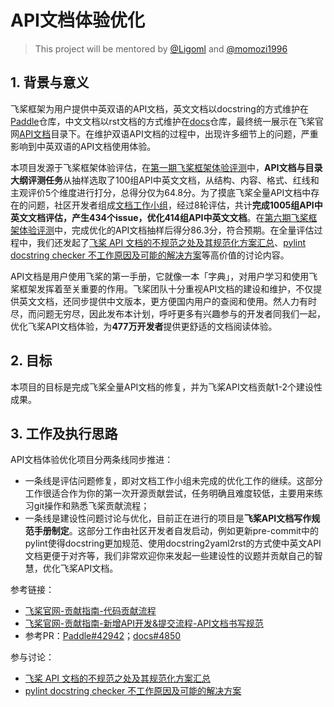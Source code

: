 # API文档体验优化

> This project will be mentored by [@Ligoml](https://github.com/ligoml) and [@momozi1996](https://github.com/momozi1996) 

## 1. 背景与意义

飞桨框架为用户提供中英双语的API文档，英文文档以docstring的方式维护在[Paddle](https://github.com/PaddlePaddle/Paddle)仓库，中文文档以rst文档的方式维护在[docs](https://github.com/PaddlePaddle/docs)仓库，最终统一展示在飞桨官网[API文档](https://www.paddlepaddle.org.cn/documentation/docs/zh/develop/api/index_cn.html)目录下。在维护双语API文档的过程中，出现许多细节上的问题，严重影响到中英双语的API文档使用体验。

本项目发源于飞桨框架体验评估，在[第一期飞桨框架体验评测](https://github.com/PaddlePaddle/Paddle/issues/38865)中，**API文档与目录大纲评测任务**从抽样选取了100组API中英文文档，从结构、内容、格式、红线和主观评价5个维度进行打分，总得分仅为64.8分。为了摸底飞桨全量API文档中存在的问题，社区开发者组成[文档工作小组](https://shimo.im/sheets/e1Az48XnO4t6g7qW/akF3x/)，经过8轮评估，共计**完成1005组API中英文文档评估，产生434个issue，优化414组API中英文文档**。在[第六期飞桨框架体验评测](https://github.com/PaddlePaddle/Paddle/issues/45962)中，完成优化的API文档抽样后得分86.3分，符合预期。在全量评估过程中，我们还发起了[飞桨 API 文档的不规范之处及其规范化方案汇总](https://github.com/PaddlePaddle/docs/discussions/5243)、[pylint docstring checker 不工作原因及可能的解决方案](https://github.com/PaddlePaddle/Paddle/issues/47821)等高价值的讨论内容。

API文档是用户使用飞桨的第一手册，它就像一本「字典」，对用户学习和使用飞桨框架发挥着至关重要的作用。飞桨团队十分重视API文档的建设和维护，不仅提供英文文档，还同步提供中文版本，更方便国内用户的查阅和使用。然人力有时尽，而问题无穷尽，因此发布本计划，呼吁更多有兴趣参与的开发者同我们一起，优化飞桨API文档体验，为**477万开发者**提供更舒适的文档阅读体验。

## 2. 目标

本项目的目标是完成飞桨全量API文档的修复，并为飞桨API文档贡献1-2个建设性成果。

## 3. 工作及执行思路

API文档体验优化项目分两条线同步推进：

- 一条线是评估问题修复，即对文档工作小组未完成的优化工作的继续。这部分工作很适合作为你的第一次开源贡献尝试，任务明确且难度较低，主要用来练习git操作和熟悉飞桨贡献流程；
- 一条线是建设性问题讨论与优化，目前正在进行的项目是**飞桨API文档写作规范手册制定**。这部分工作由社区开发者自发启动，例如更新pre-commit中的pylint使得docstring更加规范、使用docstring2yaml2rst的方式使中英文API文档更便于对齐等，我们非常欢迎你来发起一些建设性的议题并贡献自己的智慧，优化飞桨API文档。



参考链接：

- [飞桨官网-贡献指南-代码贡献流程](https://www.paddlepaddle.org.cn/documentation/docs/zh/develop/dev_guides/code_contributing_path_cn.html)
- [飞桨官网-贡献指南-新增API开发&提交流程-API文档书写规范](https://www.paddlepaddle.org.cn/documentation/docs/zh/develop/dev_guides/api_contributing_guides/api_docs_guidelines_cn.html)
- 参考PR：[Paddle#42942](https://github.com/PaddlePaddle/Paddle/pull/42942)；[docs#4850](https://github.com/PaddlePaddle/docs/pull/4850)

参与讨论：

- [飞桨 API 文档的不规范之处及其规范化方案汇总](https://github.com/PaddlePaddle/docs/discussions/5243)
- [pylint docstring checker 不工作原因及可能的解决方案](https://github.com/PaddlePaddle/Paddle/issues/47821)
